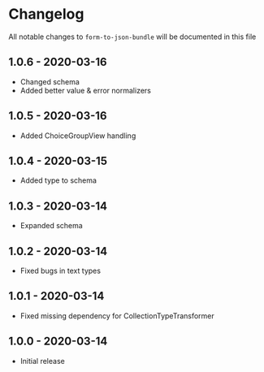 # Changelog

All notable changes to `form-to-json-bundle` will be documented in this file

## 1.0.6 - 2020-03-16
- Changed schema
- Added better value & error normalizers

## 1.0.5 - 2020-03-16
- Added ChoiceGroupView handling

## 1.0.4 - 2020-03-15
- Added type to schema

## 1.0.3 - 2020-03-14
- Expanded schema

## 1.0.2 - 2020-03-14
- Fixed bugs in text types

## 1.0.1 - 2020-03-14
- Fixed missing dependency for CollectionTypeTransformer

## 1.0.0 - 2020-03-14
- Initial release

